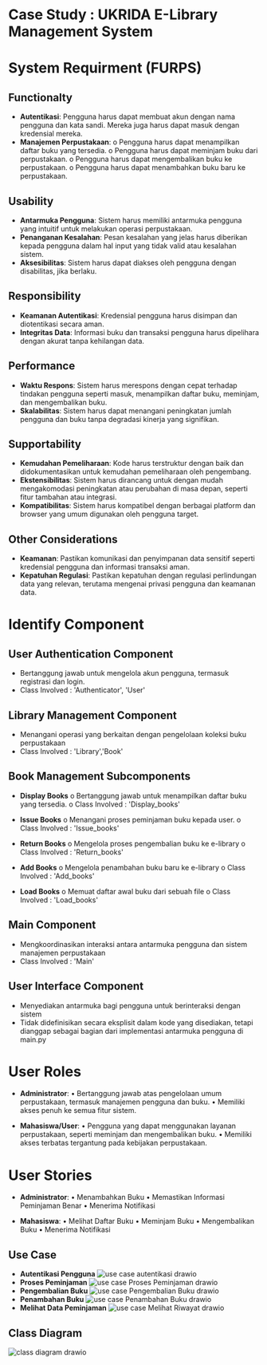# Case Study : UKRIDA E-Library Management System

# System Requirment (FURPS)

## Functionalty
-   **Autentikasi**: Pengguna harus dapat membuat akun dengan nama pengguna dan kata sandi. Mereka juga harus dapat masuk dengan kredensial mereka.
-   **Manajemen Perpustakaan**:
        o   Pengguna harus dapat menampilkan daftar buku yang tersedia.
        o   Pengguna harus dapat meminjam buku dari perpustakaan.
        o   Pengguna harus dapat mengembalikan buku ke perpustakaan.
        o   Pengguna harus dapat menambahkan buku baru ke perpustakaan.

## Usability
-   **Antarmuka Pengguna**: Sistem harus memiliki antarmuka pengguna yang intuitif untuk melakukan operasi perpustakaan.
-   **Penanganan Kesalahan**: Pesan kesalahan yang jelas harus diberikan kepada pengguna dalam hal input yang tidak valid atau kesalahan sistem.
-   **Aksesibilitas**: Sistem harus dapat diakses oleh pengguna dengan disabilitas, jika berlaku.

## Responsibility
-   **Keamanan Autentikasi**: Kredensial pengguna harus disimpan dan diotentikasi secara aman.
-   **Integritas Data**: Informasi buku dan transaksi pengguna harus dipelihara dengan akurat tanpa kehilangan data.

## Performance
-   **Waktu Respons**: Sistem harus merespons dengan cepat terhadap tindakan pengguna seperti masuk, menampilkan daftar buku, meminjam, dan mengembalikan buku.
-   **Skalabilitas**: Sistem harus dapat menangani peningkatan jumlah pengguna dan buku tanpa degradasi kinerja yang signifikan.

## Supportability
-   **Kemudahan Pemeliharaan**: Kode harus terstruktur dengan baik dan didokumentasikan untuk kemudahan pemeliharaan oleh pengembang.
-   **Ekstensibilitas**: Sistem harus dirancang untuk dengan mudah mengakomodasi peningkatan atau perubahan di masa depan, seperti fitur tambahan atau integrasi.
-   **Kompatibilitas**: Sistem harus kompatibel dengan berbagai platform dan browser yang umum digunakan oleh pengguna target.

## Other Considerations
-   **Keamanan**: Pastikan komunikasi dan penyimpanan data sensitif seperti kredensial pengguna dan informasi transaksi aman.
-   **Kepatuhan Regulasi**: Pastikan kepatuhan dengan regulasi perlindungan data yang relevan, terutama mengenai privasi pengguna dan keamanan data.


# Identify Component

## User Authentication Component
-   Bertanggung jawab untuk mengelola akun pengguna, termasuk registrasi dan login.
-   Class Involved : 'Authenticator', 'User'

## Library Management Component
-   Menangani operasi yang berkaitan dengan pengelolaan koleksi buku perpustakaan
-   Class Involved : 'Library','Book'

## Book Management Subcomponents

-   **Display Books**
o    Bertanggung jawab untuk menampilkan daftar buku yang tersedia.
o    Class Involved : 'Display_books'


-   **Issue Books**
o    Menangani proses peminjaman buku kepada user.
o    Class Involved : 'Issue_books'


-   **Return Books**
o    Mengelola proses pengembalian buku ke e-library
o    Class Involved : 'Return_books'


-   **Add Books**
o    Mengelola penambahan buku baru ke e-library
o    Class Involved : 'Add_books'


-   **Load Books**
o    Memuat daftar awal buku dari sebuah file
o    Class Involved : 'Load_books'

## Main Component
-   Mengkoordinasikan interaksi antara antarmuka pengguna dan sistem manajemen perpustakaan
-   Class Involved : 'Main'

## User Interface Component
-   Menyediakan antarmuka bagi pengguna untuk berinteraksi dengan sistem
-   Tidak didefinisikan secara eksplisit dalam kode yang disediakan, tetapi dianggap sebagai bagian dari implementasi antarmuka pengguna di main.py


# User Roles

-   **Administrator**:
        •   Bertanggung jawab atas pengelolaan umum perpustakaan, termasuk manajemen pengguna dan buku.
        •   Memiliki akses penuh ke semua fitur sistem.

-   **Mahasiswa/User**:
        •   Pengguna yang dapat menggunakan layanan perpustakaan, seperti meminjam dan mengembalikan buku.
        •   Memiliki akses terbatas tergantung pada kebijakan perpustakaan.

# User Stories

-   **Administrator**:
        •   Menambahkan Buku
        •   Memastikan Informasi Peminjaman Benar
        •   Menerima Notifikasi
    
-   **Mahasiswa**:
        •   Melihat Daftar Buku
        •   Meminjam Buku
        •   Mengembalikan Buku
        •   Menerima Notifikasi

## Use Case

-   **Autentikasi Pengguna**
![use case autentikasi drawio](https://github.com/Bintngpr/UTS_AdrielleBintang_422023021/assets/155137148/4a1f223d-4af6-486d-9682-5f9536790c36)
-   **Proses Peminjaman**
![use case Proses Peminjaman drawio](https://github.com/Bintngpr/UTS_AdrielleBintang_422023021/assets/155137148/8fe166cf-09fa-45b5-bc20-bd8535c5e2e5)
-   **Pengembalian Buku**
![use case Pengembalian Buku drawio](https://github.com/Bintngpr/UTS_AdrielleBintang_422023021/assets/155137148/13e37900-01af-437c-95fb-c1d1c1bac434)
-   **Penambahan Buku**
![use case Penambahan Buku drawio](https://github.com/Bintngpr/UTS_AdrielleBintang_422023021/assets/155137148/be04bf07-0c7b-4dc4-8740-793e6bd2e308)
-   **Melihat Data Peminjaman**
![use case Melihat Riwayat drawio](https://github.com/Bintngpr/UTS_AdrielleBintang_422023021/assets/155137148/d2c0c773-b821-4f14-ab85-c40c775302a8)
  

## Class Diagram
![class diagram drawio](https://github.com/Bintngpr/UTS_AdrielleBintang_422023021/assets/155137148/8eb255f3-a04e-4af4-bc24-30cfa104e486)
